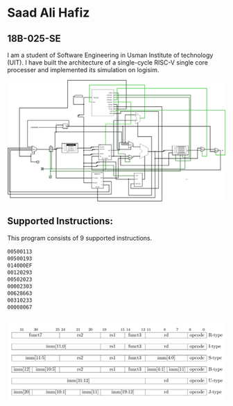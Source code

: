 # Saad Ali Hafiz
## 18B-025-SE

I am a student of Software Engineering in Usman Institute of technology (UIT).
I have built the architecture of a single-cycle RISC-V single core processer and implemented its simulation on logisim.

![alt text](https://github.com/SaadAliHafiz/Single-cycle-riscv-cpu/blob/main/circuits.jpg)

## Supported Instructions:

 This program consists of 9 supported instructions.
```
00500113
00500193
014000EF
00120293
00502023
00002303
00628663
00310233
00008067
```

## ![alt text](https://github.com/SaadAliHafiz/Single-cycle-riscv-cpu/blob/main/instructionRV32I.png)
